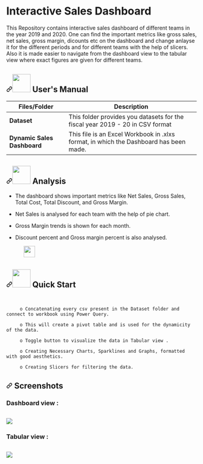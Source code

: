 # Interactive Sales Dashboard

This Repository contains interactive sales dashboard of different teams in the year 2019 and 2020. One can find the important metrics like gross sales, net sales, gross margin, dicounts etc on the dashboard and change anlayse it for the different periods and for different teams with the help of slicers. Also it is made easier to navigate from the dashboard view to the tabular view where exact figures are given for different teams.


<h2 dir="auto"><a id="user-content--users-manual" class="anchor" aria-hidden="true" href="#-users-manual"><svg class="octicon octicon-link" viewBox="0 0 16 16" version="1.1" width="16" height="16" aria-hidden="true"><path fill-rule="evenodd" d="M7.775 3.275a.75.75 0 001.06 1.06l1.25-1.25a2 2 0 112.83 2.83l-2.5 2.5a2 2 0 01-2.83 0 .75.75 0 00-1.06 1.06 3.5 3.5 0 004.95 0l2.5-2.5a3.5 3.5 0 00-4.95-4.95l-1.25 1.25zm-4.69 9.64a2 2 0 010-2.83l2.5-2.5a2 2 0 012.83 0 .75.75 0 001.06-1.06 3.5 3.5 0 00-4.95 0l-2.5 2.5a3.5 3.5 0 004.95 4.95l1.25-1.25a.75.75 0 00-1.06-1.06l-1.25 1.25a2 2 0 01-2.83 0z"></path></svg></a><animated-image data-catalyst="" style="width: 48px;"><a target="_blank" rel="noopener noreferrer" href="https://user-images.githubusercontent.com/106439762/181935629-b3c47bd3-77fb-4431-a11c-ff8ba0942b63.gif" data-target="animated-image.originalLink"><img src="https://user-images.githubusercontent.com/106439762/181935629-b3c47bd3-77fb-4431-a11c-ff8ba0942b63.gif" height="48" style="max-width: 100%; display: inline-block;" data-target="animated-image.originalImage"></a>
      <span class="AnimatedImagePlayer" data-target="animated-image.player" hidden="">
        <a data-target="animated-image.replacedLink" class="AnimatedImagePlayer-images" href="https://user-images.githubusercontent.com/106439762/181935629-b3c47bd3-77fb-4431-a11c-ff8ba0942b63.gif" target="_blank">
          <span data-target="animated-image.imageContainer">
            <img data-target="animated-image.replacedImage" alt="181935629-b3c47bd3-77fb-4431-a11c-ff8ba0942b63.gif" class="AnimatedImagePlayer-animatedImage" src="https://user-images.githubusercontent.com/106439762/181935629-b3c47bd3-77fb-4431-a11c-ff8ba0942b63.gif" height="48" style="display: block; opacity: 1;">
          <canvas class="AnimatedImagePlayer-stillImage" aria-hidden="true" width="48" height="48"></canvas></span>
        </a>
        <button data-target="animated-image.imageButton" class="AnimatedImagePlayer-images" tabindex="-1" aria-label="Play 181935629-b3c47bd3-77fb-4431-a11c-ff8ba0942b63.gif"></button>
        <span class="AnimatedImagePlayer-controls" data-target="animated-image.controls">
          <button data-target="animated-image.playButton" class="AnimatedImagePlayer-button" aria-label="Play 181935629-b3c47bd3-77fb-4431-a11c-ff8ba0942b63.gif">
            <svg aria-hidden="true" focusable="false" class="octicon icon-play" width="16" height="16" viewBox="0 0 16 16" fill="none" xmlns="http://www.w3.org/2000/svg">
              <path d="M4 13.5427V2.45734C4 1.82607 4.69692 1.4435 5.2295 1.78241L13.9394 7.32507C14.4334 7.63943 14.4334 8.36057 13.9394 8.67493L5.2295 14.2176C4.69692 14.5565 4 14.1739 4 13.5427Z">
            </path></svg>
            <svg aria-hidden="true" focusable="false" class="octicon icon-pause" width="16" height="16" viewBox="0 0 16 16" xmlns="http://www.w3.org/2000/svg">
              <rect x="4" y="2" width="3" height="12" rx="1"></rect>
              <rect x="9" y="2" width="3" height="12" rx="1"></rect>
            </svg>
          </button>
          <a data-target="animated-image.openButton" aria-label="Open 181935629-b3c47bd3-77fb-4431-a11c-ff8ba0942b63.gif in new window" class="AnimatedImagePlayer-button" href="https://user-images.githubusercontent.com/106439762/181935629-b3c47bd3-77fb-4431-a11c-ff8ba0942b63.gif" target="_blank">
            <svg aria-hidden="true" class="octicon" xmlns="http://www.w3.org/2000/svg" viewBox="0 0 16 16" width="16" height="16">
              <path fill-rule="evenodd" d="M10.604 1h4.146a.25.25 0 01.25.25v4.146a.25.25 0 01-.427.177L13.03 4.03 9.28 7.78a.75.75 0 01-1.06-1.06l3.75-3.75-1.543-1.543A.25.25 0 0110.604 1zM3.75 2A1.75 1.75 0 002 3.75v8.5c0 .966.784 1.75 1.75 1.75h8.5A1.75 1.75 0 0014 12.25v-3.5a.75.75 0 00-1.5 0v3.5a.25.25 0 01-.25.25h-8.5a.25.25 0 01-.25-.25v-8.5a.25.25 0 01.25-.25h3.5a.75.75 0 000-1.5h-3.5z"></path>
            </svg>
          </a>
        </span>
      </span></animated-image> <strong>User's Manual</strong></h2>
      
<table>
<thead>
<tr>
<th>Files/Folder</th>
<th>Description</th>
</tr>
</thead>
<tbody>
<tr>
<td><strong>Dataset</strong></td>
<td>This folder provides you datasets for the fiscal year 2019 - 20 in CSV format </td>
</tr>
<tr>
<td><strong>Dynamic Sales Dashboard</strong></td>
<td>This file is an Excel Workbook in .xlxs format, in which the Dashboard has been made.</td>
</tr>
</tbody>
</table>


<h2 dir="auto"><a id="user-content--analysis" class="anchor" aria-hidden="true" href="#-analysis"><svg class="octicon octicon-link" viewBox="0 0 16 16" version="1.1" width="16" height="16" aria-hidden="true"><path fill-rule="evenodd" d="M7.775 3.275a.75.75 0 001.06 1.06l1.25-1.25a2 2 0 112.83 2.83l-2.5 2.5a2 2 0 01-2.83 0 .75.75 0 00-1.06 1.06 3.5 3.5 0 004.95 0l2.5-2.5a3.5 3.5 0 00-4.95-4.95l-1.25 1.25zm-4.69 9.64a2 2 0 010-2.83l2.5-2.5a2 2 0 012.83 0 .75.75 0 001.06-1.06 3.5 3.5 0 00-4.95 0l-2.5 2.5a3.5 3.5 0 004.95 4.95l1.25-1.25a.75.75 0 00-1.06-1.06l-1.25 1.25a2 2 0 01-2.83 0z"></path></svg></a><animated-image data-catalyst="" style="width: 48px;"><a target="_blank" rel="noopener noreferrer" href="https://user-images.githubusercontent.com/106439762/178428775-03d67679-9aa4-4b08-91e9-6eb6ed8faf66.gif" data-target="animated-image.originalLink"><img src="https://user-images.githubusercontent.com/106439762/178428775-03d67679-9aa4-4b08-91e9-6eb6ed8faf66.gif" height="48" style="max-width: 100%; display: inline-block;" data-target="animated-image.originalImage"></a>
      <span class="AnimatedImagePlayer" data-target="animated-image.player" hidden="">
        <a data-target="animated-image.replacedLink" class="AnimatedImagePlayer-images" href="https://user-images.githubusercontent.com/106439762/178428775-03d67679-9aa4-4b08-91e9-6eb6ed8faf66.gif" target="_blank">
          <span data-target="animated-image.imageContainer">
            <img data-target="animated-image.replacedImage" alt="178428775-03d67679-9aa4-4b08-91e9-6eb6ed8faf66.gif" class="AnimatedImagePlayer-animatedImage" src="https://user-images.githubusercontent.com/106439762/178428775-03d67679-9aa4-4b08-91e9-6eb6ed8faf66.gif" height="48" style="display: block; opacity: 1;">
          <canvas class="AnimatedImagePlayer-stillImage" aria-hidden="true" width="48" height="48"></canvas></span>
        </a>
        <button data-target="animated-image.imageButton" class="AnimatedImagePlayer-images" tabindex="-1" aria-label="Play 178428775-03d67679-9aa4-4b08-91e9-6eb6ed8faf66.gif"></button>
        <span class="AnimatedImagePlayer-controls" data-target="animated-image.controls">
          <button data-target="animated-image.playButton" class="AnimatedImagePlayer-button" aria-label="Play 178428775-03d67679-9aa4-4b08-91e9-6eb6ed8faf66.gif">
            <svg aria-hidden="true" focusable="false" class="octicon icon-play" width="16" height="16" viewBox="0 0 16 16" fill="none" xmlns="http://www.w3.org/2000/svg">
              <path d="M4 13.5427V2.45734C4 1.82607 4.69692 1.4435 5.2295 1.78241L13.9394 7.32507C14.4334 7.63943 14.4334 8.36057 13.9394 8.67493L5.2295 14.2176C4.69692 14.5565 4 14.1739 4 13.5427Z">
            </path></svg>
            <svg aria-hidden="true" focusable="false" class="octicon icon-pause" width="16" height="16" viewBox="0 0 16 16" xmlns="http://www.w3.org/2000/svg">
              <rect x="4" y="2" width="3" height="12" rx="1"></rect>
              <rect x="9" y="2" width="3" height="12" rx="1"></rect>
            </svg>
          </button>
          <a data-target="animated-image.openButton" aria-label="Open 178428775-03d67679-9aa4-4b08-91e9-6eb6ed8faf66.gif in new window" class="AnimatedImagePlayer-button" href="https://user-images.githubusercontent.com/106439762/178428775-03d67679-9aa4-4b08-91e9-6eb6ed8faf66.gif" target="_blank">
            <svg aria-hidden="true" class="octicon" xmlns="http://www.w3.org/2000/svg" viewBox="0 0 16 16" width="16" height="16">
              <path fill-rule="evenodd" d="M10.604 1h4.146a.25.25 0 01.25.25v4.146a.25.25 0 01-.427.177L13.03 4.03 9.28 7.78a.75.75 0 01-1.06-1.06l3.75-3.75-1.543-1.543A.25.25 0 0110.604 1zM3.75 2A1.75 1.75 0 002 3.75v8.5c0 .966.784 1.75 1.75 1.75h8.5A1.75 1.75 0 0014 12.25v-3.5a.75.75 0 00-1.5 0v3.5a.25.25 0 01-.25.25h-8.5a.25.25 0 01-.25-.25v-8.5a.25.25 0 01.25-.25h3.5a.75.75 0 000-1.5h-3.5z"></path>
            </svg>
          </a>
        </span>
      </span></animated-image> Analysis</h2>


* The dashboard shows important metrics like Net Sales, Gross Sales, Total Cost, Total Discount, and Gross Margin.
 
* Net Sales is analysed for each team with the help of pie chart.

* Gross Margin trends is shown for each month.

* Discount percent and Gross margin percent is also analysed.

<!-- </code></pre>

<h2 dir="auto"><a id="user-content--prior-knowledge" class="anchor" aria-hidden="true" href="#-prior-knowledge"><svg class="octicon octicon-link" viewBox="0 0 16 16" version="1.1" width="16" height="16" aria-hidden="true"><path fill-rule="evenodd" d="M7.775 3.275a.75.75 0 001.06 1.06l1.25-1.25a2 2 0 112.83 2.83l-2.5 2.5a2 2 0 01-2.83 0 .75.75 0 00-1.06 1.06 3.5 3.5 0 004.95 0l2.5-2.5a3.5 3.5 0 00-4.95-4.95l-1.25 1.25zm-4.69 9.64a2 2 0 010-2.83l2.5-2.5a2 2 0 012.83 0 .75.75 0 001.06-1.06 3.5 3.5 0 00-4.95 0l-2.5 2.5a3.5 3.5 0 004.95 4.95l1.25-1.25a.75.75 0 00-1.06-1.06l-1.25 1.25a2 2 0 01-2.83 0z"></path></svg></a><animated-image data-catalyst="" style="width: 48px;"><a target="_blank" rel="noopener noreferrer" href="https://user-images.githubusercontent.com/106439762/178803205-47a08ce7-2187-4f96-b301-a2b68690619a.gif" data-target="animated-image.originalLink"><img src="https://user-images.githubusercontent.com/106439762/178803205-47a08ce7-2187-4f96-b301-a2b68690619a.gif" height="48" style="max-width: 100%; display: inline-block;" data-target="animated-image.originalImage"></a>
      <span class="AnimatedImagePlayer" data-target="animated-image.player" hidden="">
        <a data-target="animated-image.replacedLink" class="AnimatedImagePlayer-images" href="https://user-images.githubusercontent.com/106439762/178803205-47a08ce7-2187-4f96-b301-a2b68690619a.gif" target="_blank">
          <span data-target="animated-image.imageContainer">
            <img data-target="animated-image.replacedImage" alt="178803205-47a08ce7-2187-4f96-b301-a2b68690619a.gif" class="AnimatedImagePlayer-animatedImage" src="https://user-images.githubusercontent.com/106439762/178803205-47a08ce7-2187-4f96-b301-a2b68690619a.gif" height="48" style="display: block; opacity: 1;">
          <canvas class="AnimatedImagePlayer-stillImage" aria-hidden="true" width="48" height="48"></canvas></span>
        </a>
        <button data-target="animated-image.imageButton" class="AnimatedImagePlayer-images" tabindex="-1" aria-label="Play 178803205-47a08ce7-2187-4f96-b301-a2b68690619a.gif"></button>
        <span class="AnimatedImagePlayer-controls" data-target="animated-image.controls">
          <button data-target="animated-image.playButton" class="AnimatedImagePlayer-button" aria-label="Play 178803205-47a08ce7-2187-4f96-b301-a2b68690619a.gif">
            <svg aria-hidden="true" focusable="false" class="octicon icon-play" width="16" height="16" viewBox="0 0 16 16" fill="none" xmlns="http://www.w3.org/2000/svg">
              <path d="M4 13.5427V2.45734C4 1.82607 4.69692 1.4435 5.2295 1.78241L13.9394 7.32507C14.4334 7.63943 14.4334 8.36057 13.9394 8.67493L5.2295 14.2176C4.69692 14.5565 4 14.1739 4 13.5427Z">
            </path></svg>
            <svg aria-hidden="true" focusable="false" class="octicon icon-pause" width="16" height="16" viewBox="0 0 16 16" xmlns="http://www.w3.org/2000/svg">
              <rect x="4" y="2" width="3" height="12" rx="1"></rect>
              <rect x="9" y="2" width="3" height="12" rx="1"></rect>
            </svg>
          </button>
          <a data-target="animated-image.openButton" aria-label="Open 178803205-47a08ce7-2187-4f96-b301-a2b68690619a.gif in new window" class="AnimatedImagePlayer-button" href="https://user-images.githubusercontent.com/106439762/178803205-47a08ce7-2187-4f96-b301-a2b68690619a.gif" target="_blank">
            <svg aria-hidden="true" class="octicon" xmlns="http://www.w3.org/2000/svg" viewBox="0 0 16 16" width="16" height="16">
              <path fill-rule="evenodd" d="M10.604 1h4.146a.25.25 0 01.25.25v4.146a.25.25 0 01-.427.177L13.03 4.03 9.28 7.78a.75.75 0 01-1.06-1.06l3.75-3.75-1.543-1.543A.25.25 0 0110.604 1zM3.75 2A1.75 1.75 0 002 3.75v8.5c0 .966.784 1.75 1.75 1.75h8.5A1.75 1.75 0 0014 12.25v-3.5a.75.75 0 00-1.5 0v3.5a.25.25 0 01-.25.25h-8.5a.25.25 0 01-.25-.25v-8.5a.25.25 0 01.25-.25h3.5a.75.75 0 000-1.5h-3.5z"></path>
            </svg>
          </a>
        </span>
      </span></animated-image> Prior Knowledge</h2> -->
   
<p align = "left">   &emsp;&emsp;&emsp; <img height = "30" src = "https://img.shields.io/badge/MS-EXCEL-%3CGREEN%3E"> </p>

<h2 dir="auto"><a id="user-content--quick-start" class="anchor" aria-hidden="true" href="#-quick-start"><svg class="octicon octicon-link" viewBox="0 0 16 16" version="1.1" width="16" height="16" aria-hidden="true"><path fill-rule="evenodd" d="M7.775 3.275a.75.75 0 001.06 1.06l1.25-1.25a2 2 0 112.83 2.83l-2.5 2.5a2 2 0 01-2.83 0 .75.75 0 00-1.06 1.06 3.5 3.5 0 004.95 0l2.5-2.5a3.5 3.5 0 00-4.95-4.95l-1.25 1.25zm-4.69 9.64a2 2 0 010-2.83l2.5-2.5a2 2 0 012.83 0 .75.75 0 001.06-1.06 3.5 3.5 0 00-4.95 0l-2.5 2.5a3.5 3.5 0 004.95 4.95l1.25-1.25a.75.75 0 00-1.06-1.06l-1.25 1.25a2 2 0 01-2.83 0z"></path></svg></a><animated-image data-catalyst="" style="width: 48px;"><a target="_blank" rel="noopener noreferrer" href="https://user-images.githubusercontent.com/106439762/181937125-2a4b22a3-f8a9-4226-bbd3-df972f9dbbc4.gif" data-target="animated-image.originalLink"><img src="https://user-images.githubusercontent.com/106439762/181937125-2a4b22a3-f8a9-4226-bbd3-df972f9dbbc4.gif" height="48" style="max-width: 100%; display: inline-block;" data-target="animated-image.originalImage"></a>
      <span class="AnimatedImagePlayer" data-target="animated-image.player" hidden="">
        <a data-target="animated-image.replacedLink" class="AnimatedImagePlayer-images" href="https://user-images.githubusercontent.com/106439762/181937125-2a4b22a3-f8a9-4226-bbd3-df972f9dbbc4.gif" target="_blank">
          <span data-target="animated-image.imageContainer">
            <img data-target="animated-image.replacedImage" alt="181937125-2a4b22a3-f8a9-4226-bbd3-df972f9dbbc4.gif" class="AnimatedImagePlayer-animatedImage" src="https://user-images.githubusercontent.com/106439762/181937125-2a4b22a3-f8a9-4226-bbd3-df972f9dbbc4.gif" height="48" style="display: block; opacity: 1;">
          <canvas class="AnimatedImagePlayer-stillImage" aria-hidden="true" width="48" height="48"></canvas></span>
        </a>
        <button data-target="animated-image.imageButton" class="AnimatedImagePlayer-images" tabindex="-1" aria-label="Play 181937125-2a4b22a3-f8a9-4226-bbd3-df972f9dbbc4.gif"></button>
        <span class="AnimatedImagePlayer-controls" data-target="animated-image.controls">
          <button data-target="animated-image.playButton" class="AnimatedImagePlayer-button" aria-label="Play 181937125-2a4b22a3-f8a9-4226-bbd3-df972f9dbbc4.gif">
            <svg aria-hidden="true" focusable="false" class="octicon icon-play" width="16" height="16" viewBox="0 0 16 16" fill="none" xmlns="http://www.w3.org/2000/svg">
              <path d="M4 13.5427V2.45734C4 1.82607 4.69692 1.4435 5.2295 1.78241L13.9394 7.32507C14.4334 7.63943 14.4334 8.36057 13.9394 8.67493L5.2295 14.2176C4.69692 14.5565 4 14.1739 4 13.5427Z">
            </path></svg>
            <svg aria-hidden="true" focusable="false" class="octicon icon-pause" width="16" height="16" viewBox="0 0 16 16" xmlns="http://www.w3.org/2000/svg">
              <rect x="4" y="2" width="3" height="12" rx="1"></rect>
              <rect x="9" y="2" width="3" height="12" rx="1"></rect>
            </svg>
          </button>
          <a data-target="animated-image.openButton" aria-label="Open 181937125-2a4b22a3-f8a9-4226-bbd3-df972f9dbbc4.gif in new window" class="AnimatedImagePlayer-button" href="https://user-images.githubusercontent.com/106439762/181937125-2a4b22a3-f8a9-4226-bbd3-df972f9dbbc4.gif" target="_blank">
            <svg aria-hidden="true" class="octicon" xmlns="http://www.w3.org/2000/svg" viewBox="0 0 16 16" width="16" height="16">
              <path fill-rule="evenodd" d="M10.604 1h4.146a.25.25 0 01.25.25v4.146a.25.25 0 01-.427.177L13.03 4.03 9.28 7.78a.75.75 0 01-1.06-1.06l3.75-3.75-1.543-1.543A.25.25 0 0110.604 1zM3.75 2A1.75 1.75 0 002 3.75v8.5c0 .966.784 1.75 1.75 1.75h8.5A1.75 1.75 0 0014 12.25v-3.5a.75.75 0 00-1.5 0v3.5a.25.25 0 01-.25.25h-8.5a.25.25 0 01-.25-.25v-8.5a.25.25 0 01.25-.25h3.5a.75.75 0 000-1.5h-3.5z"></path>
            </svg>
          </a>
        </span>
      </span></animated-image> Quick Start</h2>
      
 <pre class="notranslate"><code>

     o Concatenating every csv present in the Dataset folder and connect to workbook using Power Query. 
     
     o This will create a pivot table and is used for the dynamicity of the data.
     
     o Toggle button to visualize the data in Tabular view .
     
     o Creating Necessary Charts, Sparklines and Graphs, formatted with good aesthetics. 
     
     o Creating Slicers for filtering the data.
</code></pre>
  
 <h2 dir="auto"><a id="user-content--screenshots" class="anchor" aria-hidden="true" href="#-screenshots"><svg class="octicon octicon-link" viewBox="0 0 16 16" version="1.1" width="16" height="16" aria-hidden="true"><path fill-rule="evenodd" d="M7.775 3.275a.75.75 0 001.06 1.06l1.25-1.25a2 2 0 112.83 2.83l-2.5 2.5a2 2 0 01-2.83 0 .75.75 0 00-1.06 1.06 3.5 3.5 0 004.95 0l2.5-2.5a3.5 3.5 0 00-4.95-4.95l-1.25 1.25zm-4.69 9.64a2 2 0 010-2.83l2.5-2.5a2 2 0 012.83 0 .75.75 0 001.06-1.06 3.5 3.5 0 00-4.95 0l-2.5 2.5a3.5 3.5 0 004.95 4.95l1.25-1.25a.75.75 0 00-1.06-1.06l-1.25 1.25a2 2 0 01-2.83 0z"></path></svg></a><animated-image data-catalyst="" style="width: 70px;"><a target="_blank" rel="noopener noreferrer" href="https://camo.githubusercontent.com/2d618acb10c0499b4dac42891f2b152e43b1a6ce6d95cc5f4915a2b0f56a5e89/68747470733a2f2f7777772e676574636c6f75646170702e636f6d2f77702d636f6e74656e742f75706c6f6164732f323032312f30332f3561656262393532653438363763653133663464333038665f6c6170746f705f6769665f7472616e732e676966" data-target="animated-image.originalLink"></a>
      <span class="AnimatedImagePlayer" data-target="animated-image.player" hidden="">
        <a data-target="animated-image.replacedLink" class="AnimatedImagePlayer-images" href="https://camo.githubusercontent.com/2d618acb10c0499b4dac42891f2b152e43b1a6ce6d95cc5f4915a2b0f56a5e89/68747470733a2f2f7777772e676574636c6f75646170702e636f6d2f77702d636f6e74656e742f75706c6f6164732f323032312f30332f3561656262393532653438363763653133663464333038665f6c6170746f705f6769665f7472616e732e676966" target="_blank">
          <span data-target="animated-image.imageContainer">
            <img data-target="animated-image.replacedImage" alt="68747470733a2f2f7777772e676574636c6f75646170702e636f6d2f77702d636f6e74656e742f75706c6f6164732f323032312f30332f3561656262393532653438363763653133663464333038665f6c6170746f705f6769665f7472616e732e676966" class="AnimatedImagePlayer-animatedImage" src="https://camo.githubusercontent.com/2d618acb10c0499b4dac42891f2b152e43b1a6ce6d95cc5f4915a2b0f56a5e89/68747470733a2f2f7777772e676574636c6f75646170702e636f6d2f77702d636f6e74656e742f75706c6f6164732f323032312f30332f3561656262393532653438363763653133663464333038665f6c6170746f705f6769665f7472616e732e676966" height="48" style="display: block; opacity: 1;">
          <canvas class="AnimatedImagePlayer-stillImage" aria-hidden="true" width="70" height="48"></canvas></span>
        </a>
        <button data-target="animated-image.imageButton" class="AnimatedImagePlayer-images" tabindex="-1" aria-label="Play 68747470733a2f2f7777772e676574636c6f75646170702e636f6d2f77702d636f6e74656e742f75706c6f6164732f323032312f30332f3561656262393532653438363763653133663464333038665f6c6170746f705f6769665f7472616e732e676966"></button>
        <span class="AnimatedImagePlayer-controls" data-target="animated-image.controls">
          <button data-target="animated-image.playButton" class="AnimatedImagePlayer-button" aria-label="Play 68747470733a2f2f7777772e676574636c6f75646170702e636f6d2f77702d636f6e74656e742f75706c6f6164732f323032312f30332f3561656262393532653438363763653133663464333038665f6c6170746f705f6769665f7472616e732e676966">
            <svg aria-hidden="true" focusable="false" class="octicon icon-play" width="16" height="16" viewBox="0 0 16 16" fill="none" xmlns="http://www.w3.org/2000/svg">
              <path d="M4 13.5427V2.45734C4 1.82607 4.69692 1.4435 5.2295 1.78241L13.9394 7.32507C14.4334 7.63943 14.4334 8.36057 13.9394 8.67493L5.2295 14.2176C4.69692 14.5565 4 14.1739 4 13.5427Z">
            </path></svg>
            <svg aria-hidden="true" focusable="false" class="octicon icon-pause" width="16" height="16" viewBox="0 0 16 16" xmlns="http://www.w3.org/2000/svg">
              <rect x="4" y="2" width="3" height="12" rx="1"></rect>
              <rect x="9" y="2" width="3" height="12" rx="1"></rect>
            </svg>
          </button>
          <a data-target="animated-image.openButton" aria-label="Open 68747470733a2f2f7777772e676574636c6f75646170702e636f6d2f77702d636f6e74656e742f75706c6f6164732f323032312f30332f3561656262393532653438363763653133663464333038665f6c6170746f705f6769665f7472616e732e676966 in new window" class="AnimatedImagePlayer-button" href="https://camo.githubusercontent.com/2d618acb10c0499b4dac42891f2b152e43b1a6ce6d95cc5f4915a2b0f56a5e89/68747470733a2f2f7777772e676574636c6f75646170702e636f6d2f77702d636f6e74656e742f75706c6f6164732f323032312f30332f3561656262393532653438363763653133663464333038665f6c6170746f705f6769665f7472616e732e676966" target="_blank">
          </a>
        </span>
      </span></animated-image> Screenshots</h2>
<H3><strong> Dashboard view :</strong></H3>
<pre class="notranslate"><code>
<img src = "https://user-images.githubusercontent.com/108053296/185666996-e84b8fdb-497a-41aa-a518-13736435d364.png">
</code></pre>


<H3><strong> Tabular view :</strong></H3>
<pre class="notranslate"><code>
<img src = "https://user-images.githubusercontent.com/108053296/185666816-5db412b2-91bc-4a80-8f29-35461621fee3.png">
</code></pre>





